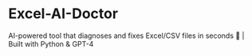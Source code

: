 # Excel-AI-Doctor
AI-powered tool that diagnoses and fixes Excel/CSV files in seconds 🚀 | Built with Python &amp; GPT-4
